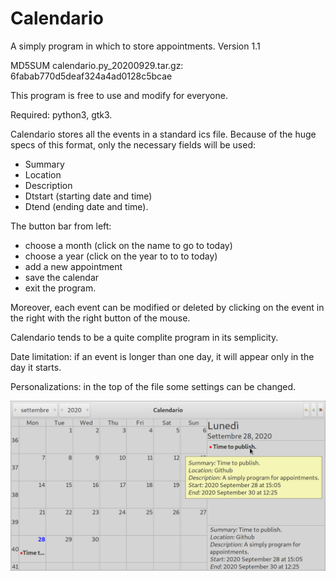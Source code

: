# Calendario
A simply program in which to store appointments.
Version 1.1

MD5SUM calendario.py_20200929.tar.gz: 6fabab770d5deaf324a4ad0128c5bcae

This program is free to use and modify for everyone.

Required: python3, gtk3.

Calendario stores all the events in a standard ics file.
Because of the huge specs of this format, only the necessary fields will be used:
- Summary
- Location
- Description
- Dtstart (starting date and time)
- Dtend (ending date and time).

The button bar from left:
- choose a month (click on the name to go to today)
- choose a year (click on the year to to to today)
- add a new appointment
- save the calendar
- exit the program.

Moreover, each event can be modified or deleted by clicking on the event in the right with the right button of the mouse.

Calendario tends to be a quite complite program in its semplicity.

Date limitation: if an event is longer than one day, it will appear only in the day it starts.

Personalizations: in the top of the file some settings can be changed.

![My image](https://github.com/frank038/Calendario/blob/master/image.png)
